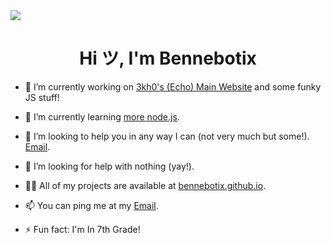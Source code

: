 <img src="https://readme-typing-svg.herokuapp.com?vCenter=true&lines=Hey+I'm+Bennebotix!;I+Like+To+Code!+:)">
<h1 align="center">Hi ツ, I'm Bennebotix</h1>

- 🔭 I’m currently working on [3kh0's (Echo) Main Website](https://github.com/3kh0/3kh0.github.io) and some funky JS stuff!

- 🌱 I’m currently learning [more node.js](https://nodejs.org/).

- 👯 I’m looking to help you in any way I can (not very much but some!). [Email](mailto:bennebotix@gmail.com).

- 🤝 I’m looking for help with nothing (yay!).

- 👨‍💻 All of my projects are available at [bennebotix.github.io](https://bennebotix.github.io/).

- 📫 You can ping me at my [Email](mailto:bennebotix@gmail.com).

- ⚡ Fun fact: I'm In 7th Grade!
